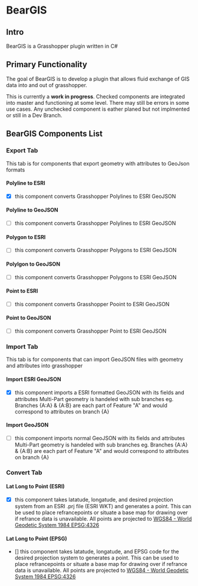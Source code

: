 # BearGIS

## Intro
BearGIS is a Grasshopper plugin written in C#

## Primary Functionality
The goal of BearGIS is to develop a plugin that allows fluid exchange of GIS data into and out of grasshopper. 

This is currently a __work in progress__. Checked components are integrated into master and functioning at some level. There may still be errors in some use cases. Any unchecked component is eather planed but not implmented or still in a Dev Branch. 

## BearGIS Components List

### Export Tab
This tab is for components that export geometry with attributes to GeoJson formats

#### Polyline to ESRI
- [x] this component converts Grasshopper Polylines to ESRI GeoJSON
#### Polyline to GeoJSON
- [ ] this component converts Grasshopper Polylines to ESRI GeoJSON
#### Polygon to ESRI
- [ ] this component converts Grasshopper Polygons to ESRI GeoJSON
#### Polylgon to GeoJSON
- [ ] this component converts Grasshopper Polygons to ESRI GeoJSON
#### Point to ESRI
- [ ] this component converts Grasshopper Pooint to ESRI GeoJSON
#### Point to GeoJSON
- [ ] this component converts Grasshopper Point to ESRI GeoJSON


### Import Tab
This tab is for components that can import GeoJSON files with geometry and attributes into grasshopper

#### Import ESRI GeoJSON
- [x] this component imports a ESRI formatted GeoJSON with its fields and attributes
Multi-Part geometry is handeled with sub branches eg. Branches {A:A} & {A:B} are each part of Feature "A" and would correspond to attributes on branch {A} 
#### Import GeoJSON
- [ ] this component imports normal GeoJSON with its fields and attributes
Multi-Part geometry is handeled with sub branches eg. Branches {A:A} & {A:B} are each part of Feature "A" and would correspond to attributes on branch {A} 

### Convert Tab

#### Lat Long to Point (ESRI)
- [x] this component takes latatude, longatude, and desired projection system from an ESRI .prj file (ESRI WKT) and generates a point. This can be used to place refrancepoints or situate a base map for drawing over if refrance data is unavailable. All points are projected to [WGS84 - World Geodetic System 1984 EPSG:4326](http://epsg.io/4326)

#### Lat Long to Point (EPSG)
- [] this component takes latatude, longatude, and EPSG code for the desired projection system to generates a point. This can be used to place refrancepoints or situate a base map for drawing over if refrance data is unavailable. All points are projected to [WGS84 - World Geodetic System 1984 EPSG:4326](http://epsg.io/4326)

